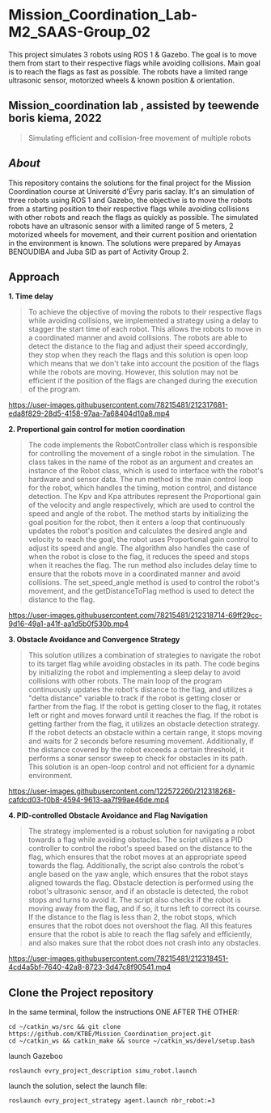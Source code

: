 # Mission_Coordination_Lab-M2_SAAS-Group_02
This project simulates 3 robots using ROS 1 &amp; Gazebo. The goal is to move them from start to their respective flags while avoiding collisions. Main goal is to reach the flags as fast as possible. The robots have a limited range ultrasonic sensor, motorized wheels &amp; known position &amp; orientation.

**Mission_coordination lab , assisted by teewende boris kiema, 2022**
--

> Simulating efficient and collision-free movement of multiple robots

**_About_**
--
This repository contains the solutions for the final project for the Mission Coordination course at Université d'Évry paris saclay. It's an simulation of three robots using ROS 1 and Gazebo, the objective is to move the robots from a starting position to their respective flags while avoiding collisions with other robots and reach the flags as quickly as possible. The simulated robots have an ultrasonic sensor with a limited range of 5 meters, 2 motorized wheels for movement, and their current position and orientation in the environment is known. The solutions were prepared by Amayas BENOUDIBA and Juba SID as part of Activity Group 2.

**Approach**
--

**1. Time delay**

> 
> To achieve the objective of moving the robots to their respective flags while avoiding collisions, we implemented a strategy using a delay to stagger the start time of each robot. This allows the robots to move in a coordinated manner and avoid collisions.
> The robots are able to detect the distance to the flag and adjust their speed accordingly, they stop when they reach the flags and this solution is open loop which means that we don't take into account the position of the flags while the robots are moving.
> However, this solution may not be efficient if the position of the flags are changed during the execution of the program.



https://user-images.githubusercontent.com/78215481/212317681-eda8f829-28d5-4158-97aa-7a68404d10a8.mp4


**2. Proportional gain control for motion coordination** 

> The code implements the RobotController class which is responsible for controlling the movement of a single robot in the simulation. The class takes in the name of the robot as an argument and creates an instance of the Robot class, which is used to interface with the robot's hardware and sensor data. The run method is the main control loop for the robot, which handles the timing, motion control, and distance detection.
> The Kpv and Kpa attributes represent the Proportional gain of the velocity and angle respectively, which are used to control the speed and angle of the robot. The method starts by initializing the goal position for the robot, then it enters a loop that continuously updates the robot's position and calculates the desired angle and velocity to reach the goal, the robot uses Proportional gain control to adjust its speed and angle.
> The algorithm also handles the case of when the robot is close to the flag, it reduces the speed and stops when it reaches the flag. The run method also includes delay time to ensure that the robots move in a coordinated manner and avoid collisions. The set_speed_angle method is used to control the robot's movement, and the getDistanceToFlag method is used to detect the distance to the flag.



https://user-images.githubusercontent.com/78215481/212318714-69ff29cc-9d16-49a1-a41f-aa1d5b0f530b.mp4



**3. Obstacle Avoidance and Convergence Strategy**

> This solution utilizes a combination of strategies to navigate the robot to its target flag while avoiding obstacles in its path. The code begins by initializing the robot and implementing a sleep delay to avoid collisions with other robots. The main loop of the program continuously updates the robot's distance to the flag, and utilizes a "delta distance" variable to track if the robot is getting closer or farther from the flag. If the robot is getting closer to the flag, it rotates left or right and moves forward until it reaches the flag. If the robot is getting farther from the flag, it utilizes an obstacle detection strategy. If the robot detects an obstacle within a certain range, it stops moving and waits for 2 seconds before resuming movement. Additionally, if the distance covered by the robot exceeds a certain threshold, it performs a sonar sensor sweep to check for obstacles in its path. This solution is an open-loop control and not efficient for a dynamic environment.
> 

https://user-images.githubusercontent.com/122572260/212318268-cafdcd03-f0b8-4594-9613-aa7f99ae46de.mp4



**4. PID-controlled Obstacle Avoidance and Flag Navigation**

> 
> The strategy implemented is a robust solution for navigating a robot towards a flag while avoiding obstacles. The script utilizes a PID controller to control the robot's speed based on the distance to the flag, which ensures that the robot moves at an appropriate speed towards the flag. Additionally, the script also controls the robot's angle based on the yaw angle, which ensures that the robot stays aligned towards the flag.
> Obstacle detection is performed using the robot's ultrasonic sensor, and if an obstacle is detected, the robot stops and turns to avoid it. The script also checks if the robot is moving away from the flag, and if so, it turns left to correct its course. If the distance to the flag is less than 2, the robot stops, which ensures that the robot does not overshoot the flag.
> All this features ensure that the robot is able to reach the flag safely and efficiently, and also makes sure that the robot does not crash into any obstacles.


https://user-images.githubusercontent.com/78215481/212318451-4cd4a5bf-7640-42a8-8723-3d47c8f90541.mp4




**Clone the Project repository**
--
In the same terminal, follow the instructions ONE AFTER THE OTHER:

```
cd ~/catkin_ws/src && git clone https://github.com/KTBE/Mission_Coordination_project.git
cd ~/catkin_ws && catkin_make && source ~/catkin_ws/devel/setup.bash
```

launch Gazeboo
```
roslaunch evry_project_description simu_robot.launch
```
launch the solution, select the launch file:
```
roslaunch evry_project_strategy agent.launch nbr_robot:=3
```
